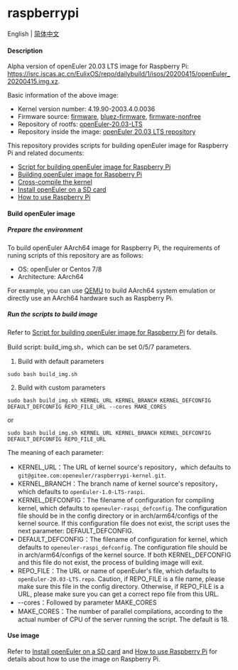 # raspberrypi

English | [简体中文](./README.md)

#### Description

Alpha version of openEuler 20.03 LTS image for Raspberry Pi: <https://isrc.iscas.ac.cn/EulixOS/repo/dailybuild/1/isos/20200415/openEuler_20200415.img.xz>.

Basic information of the above image:

- Kernel version number: 4.19.90-2003.4.0.0036
- Firmware source: [firmware](https://github.com/raspberrypi/firmware), [bluez-firmware](https://github.com/RPi-Distro/bluez-firmware), [firmware-nonfree](https://github.com/RPi-Distro/firmware-nonfree)
- Repository of rootfs: [openEuler-20.03-LTS](http://repo.openeuler.org/openEuler-20.03-LTS/everything/aarch64/)
- Repository inside the image: [openEuler 20.03 LTS repository](https://gitee.com/openeuler/raspberrypi/blob/master/config/openEuler-20.03-LTS.repo)

This repository provides scripts for building openEuler image for Raspberry Pi and related documents:

* [Script for building openEuler image for Raspberry Pi](build_img.sh)
* [Building openEuler image for Raspberry Pi](documents/openEuler镜像的构建.md)
* [Cross-compile the kernel](documents/交叉编译内核.md)
* [Install openEuler on a SD card](documents/树莓派刷机.md)
* [How to use Raspberry Pi](documents/树莓派使用.md)


#### Build openEuler image

##### Prepare the environment

To build openEuler AArch64 image for Raspberry Pi, the requirements of runing scripts of this repository are as follows:
- OS: openEuler or Centos 7/8
- Architecture: AArch64

For example, you can use [QEMU](https://www.qemu.org/) to build AArch64 system emulation or directly use an AArch64 hardware such as Raspberry Pi.

##### Run the scripts to build image

Refer to [Script for building openEuler image for Raspberry Pi](documents/openEuler镜像的构建.md) for details.

Build script: build_img.sh，which can be set 0/5/7 parameters.

1. Build with default parameters

`sudo bash build_img.sh`

2. Build with custom parameters

`sudo bash build_img.sh KERNEL_URL KERNEL_BRANCH KERNEL_DEFCONFIG DEFAULT_DEFCONFIG REPO_FILE_URL --cores MAKE_CORES`

or

`sudo bash build_img.sh KERNEL_URL KERNEL_BRANCH KERNEL_DEFCONFIG DEFAULT_DEFCONFIG REPO_FILE_URL`

The meaning of each parameter:

- KERNEL_URL：The URL of kernel source's repository，which defaults to `git@gitee.com:openeuler/raspberrypi-kernel.git`.
- KERNEL_BRANCH：The branch name of kernel source's repository，which defaults to `openEuler-1.0-LTS-raspi`.
- KERNEL_DEFCONFIG：The filename of configuration for compiling kernel, which defaults to `openeuler-raspi_defconfig`. The configuration file should be in the config directory or in arch/arm64/configs of the kernel source. If this configuration file does not exist, the script uses the next parameter: DEFAULT_DEFCONFIG.
- DEFAULT_DEFCONFIG：The filename of configuration for kernel, which defaults to `openeuler-raspi_defconfig`. The configuration file should be in arch/arm64/configs of the kernel source. If both KERNEL_DEFCONFIG and this file do not exist, the process of building image will exit.
- REPO_FILE：The URL or name of openEuler's file, which defaults to `openEuler-20.03-LTS.repo`. Caution, if REPO_FILE is a file name, please make sure this file in the config directory. Otherwise, if REPO_FILE is a URL, please make sure you can get a correct repo file from this URL.
- --cores：Followed by parameter MAKE_CORES
- MAKE_CORES：The number of parallel compilations, according to the actual number of CPU of the server running the script. The default is 18.

#### Use image

Refer to [Install openEuler on a SD card](documents/树莓派刷机.md) and [How to use Raspberry Pi](documents/树莓派使用.md) for details about how to use the image on Raspberry Pi.